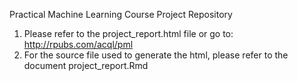 

Practical Machine Learning Course Project Repository

1. Please refer to the project_report.html file or go to: http://rpubs.com/acql/pml
2. For the source file used to generate the html, please refer to the document project_report.Rmd
